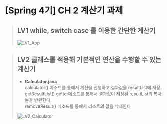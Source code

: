 # [Spring 4기] CH 2 계산기 과제

> ## LV1 while, switch case 를 이용한 간단한 계산기
> ![LV1_App](https://github.com/user-attachments/assets/42e1bbb4-bd89-4f47-b38f-60fa1e2925a1)

> ## LV2 클래스를 적용해 기본적인 연산을 수행할 수 있는 계산기
>
>  + **Calculator.java**<br>
> calculator() 메소드를 통해서 계산을 진행하고 결과값을 resultList에 저장.<br>
> getResultList() getter메소드를 통해서 결과값이 저장된 resultList의 복사본을 반환한다.<br>
> removeResult() 메소드를 통해서 리스트의 값을 삭제한다
>
> ![LV2_Calculator](https://github.com/user-attachments/assets/d29305ad-7592-463e-ab9c-d0c1f03fe25c)
>
> 
